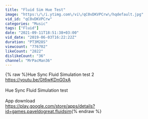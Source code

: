 ```yaml
---
title: "Fluid Sim Hue Test"
image: "https:\/\/i.ytimg.com\/vi\/qC0vDKVPCrw\/hqdefault.jpg"
vid_id: "qC0vDKVPCrw"
categories: "Music"
tags: ["Fluid"]
date: "2021-09-11T18:51:38+03:00"
vid_date: "2019-06-03T16:22:22Z"
duration: "PT3M28S"
viewcount: "776702"
likeCount: "2822"
dislikeCount: "36"
channel: "MrPacMan36"
---
```

{% raw %}Hue Sync Fluid Simulation test 2<br /><a rel="nofollow" target="blank" href="https://youtu.be/Gt6wKDnG0xA">https://youtu.be/Gt6wKDnG0xA</a><br /><br />Hue Sync Fluid Simulation test<br /><br />App download<br /><a rel="nofollow" target="blank" href="https://play.google.com/store/apps/details?id=games.paveldogreat.fluidsim">https://play.google.com/store/apps/details?id=games.paveldogreat.fluidsim</a>{% endraw %}
